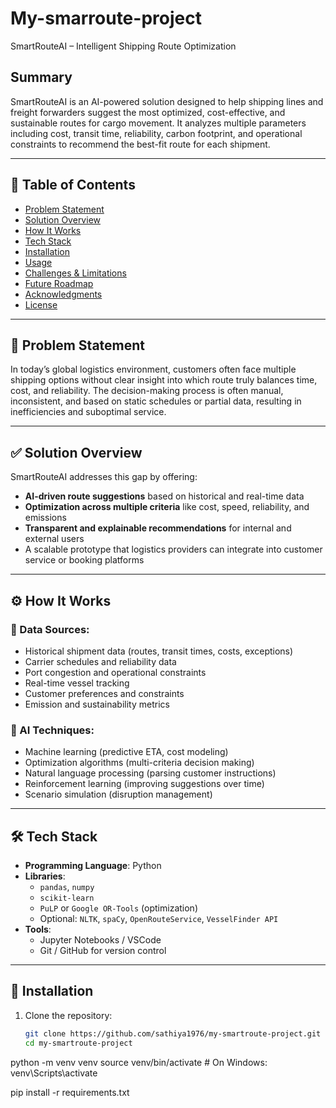 # My-smarroute-project
SmartRouteAI – Intelligent Shipping Route Optimization
## Summary

SmartRouteAI is an AI-powered solution designed to help shipping lines and freight forwarders suggest the most optimized, cost-effective, and sustainable routes for cargo movement. It analyzes multiple parameters including cost, transit time, reliability, carbon footprint, and operational constraints to recommend the best-fit route for each shipment.

---

## 📌 Table of Contents

- [Problem Statement](#problem-statement)
- [Solution Overview](#solution-overview)
- [How It Works](#how-it-works)
- [Tech Stack](#tech-stack)
- [Installation](#installation)
- [Usage](#usage)
- [Challenges & Limitations](#challenges--limitations)
- [Future Roadmap](#future-roadmap)
- [Acknowledgments](#acknowledgments)
- [License](#license)

---

## 🚨 Problem Statement

In today’s global logistics environment, customers often face multiple shipping options without clear insight into which route truly balances time, cost, and reliability. The decision-making process is often manual, inconsistent, and based on static schedules or partial data, resulting in inefficiencies and suboptimal service.

---

## ✅ Solution Overview

SmartRouteAI addresses this gap by offering:

- **AI-driven route suggestions** based on historical and real-time data  
- **Optimization across multiple criteria** like cost, speed, reliability, and emissions  
- **Transparent and explainable recommendations** for internal and external users  
- A scalable prototype that logistics providers can integrate into customer service or booking platforms

---

## ⚙️ How It Works

### 🔢 Data Sources:
- Historical shipment data (routes, transit times, costs, exceptions)
- Carrier schedules and reliability data
- Port congestion and operational constraints
- Real-time vessel tracking
- Customer preferences and constraints
- Emission and sustainability metrics

### 🧠 AI Techniques:
- Machine learning (predictive ETA, cost modeling)
- Optimization algorithms (multi-criteria decision making)
- Natural language processing (parsing customer instructions)
- Reinforcement learning (improving suggestions over time)
- Scenario simulation (disruption management)

---

## 🛠️ Tech Stack

- **Programming Language**: Python
- **Libraries**:
  - `pandas`, `numpy`
  - `scikit-learn`
  - `PuLP` or `Google OR-Tools` (optimization)
  - Optional: `NLTK`, `spaCy`, `OpenRouteService`, `VesselFinder API`
- **Tools**:
  - Jupyter Notebooks / VSCode
  - Git / GitHub for version control

---

## 🧪 Installation

1. Clone the repository:
   ```bash
   git clone https://github.com/sathiya1976/my-smartroute-project.git
   cd my-smartroute-project

python -m venv venv
source venv/bin/activate  # On Windows: venv\Scripts\activate


pip install -r requirements.txt
